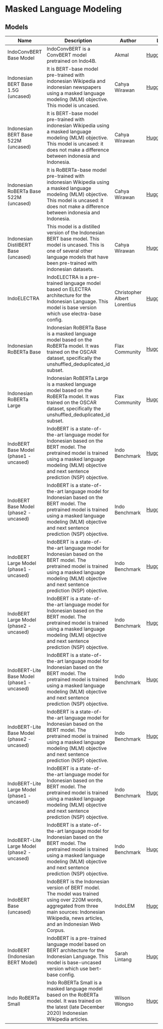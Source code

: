 # Masked Language Modeling

## Models

| Name                                         | Description                                                                                                                                                                                                          | Author                       | Link                                                                          |
|----------------------------------------------|----------------------------------------------------------------------------------------------------------------------------------------------------------------------------------------------------------------------|------------------------------|-------------------------------------------------------------------------------|
| IndoConvBERT Base Model                      | IndoConvBERT is a ConvBERT model pretrained on Indo4B.                                                                                                                                                               | Akmal                        | [HuggingFace](https://huggingface.co/Wikidepia/IndoConvBERT-base)             |
| Indonesian BERT Base 1.5G (uncased)          | It is BERT-base model pre-trained with indonesian Wikipedia and indonesian newspapers using a masked language modeling (MLM) objective. This model is uncased.                                                       | Cahya Wirawan                | [HuggingFace](https://huggingface.co/cahya/bert-base-indonesian-1.5G)         |
| Indonesian BERT Base 522M (uncased)          | It is BERT-base model pre-trained with indonesian Wikipedia using a masked language modeling (MLM) objective. This model is uncased: it does not make a difference between indonesia and Indonesia.                  | Cahya Wirawan                | [HuggingFace](https://huggingface.co/cahya/bert-base-indonesian-522M)         |
| Indonesian RoBERTa Base 522M (uncased)       | It is RoBERTa-base model pre-trained with indonesian Wikipedia using a masked language modeling (MLM) objective. This model is uncased: it does not make a difference between indonesia and Indonesia.               | Cahya Wirawan                | [HuggingFace](https://huggingface.co/cahya/roberta-base-indonesian-522M)      |
| Indonesian DistilBERT Base (uncased)         | This model is a distilled version of the Indonesian BERT base model. This model is uncased. This is one of several other language models that have been pre-trained with indonesian datasets.                        | Cahya Wirawan                | [HuggingFace](https://huggingface.co/cahya/distilbert-base-indonesian)        |
| IndoELECTRA                                  | IndoELECTRA is a pre-trained language model based on ELECTRA architecture for the Indonesian Language. This model is base version which use electra-base config.                                                     | Christopher Albert Lorentius | [HuggingFace](https://huggingface.co/ChristopherA08/IndoELECTRA)              |
| Indonesian RoBERTa Base                      | Indonesian RoBERTa Base is a masked language model based on the RoBERTa model. It was trained on the OSCAR dataset, specifically the unshuffled_deduplicated_id subset.                                              | Flax Community               | [HuggingFace](https://huggingface.co/flax-community/indonesian-roberta-base)  |
| Indonesian RoBERTa Large                     | Indonesian RoBERTa Large is a masked language model based on the RoBERTa model. It was trained on the OSCAR dataset, specifically the unshuffled_deduplicated_id subset.                                             | Flax Community               | [HuggingFace](https://huggingface.co/flax-community/indonesian-roberta-large) |
| IndoBERT Base Model (phase1 - uncased)       | IndoBERT is a state-of-the-art language model for Indonesian based on the BERT model. The pretrained model is trained using a masked language modeling (MLM) objective and next sentence prediction (NSP) objective. | Indo Benchmark               | [HuggingFace](https://huggingface.co/indobenchmark/indobert-base-p1)          |
| IndoBERT Base Model (phase2 - uncased)       | IndoBERT is a state-of-the-art language model for Indonesian based on the BERT model. The pretrained model is trained using a masked language modeling (MLM) objective and next sentence prediction (NSP) objective. | Indo Benchmark               | [HuggingFace](https://huggingface.co/indobenchmark/indobert-base-p2)          |
| IndoBERT Large Model (phase1 - uncased)      | IndoBERT is a state-of-the-art language model for Indonesian based on the BERT model. The pretrained model is trained using a masked language modeling (MLM) objective and next sentence prediction (NSP) objective. | Indo Benchmark               | [HuggingFace](https://huggingface.co/indobenchmark/indobert-large-p1)         |
| IndoBERT Large Model (phase2 - uncased)      | IndoBERT is a state-of-the-art language model for Indonesian based on the BERT model. The pretrained model is trained using a masked language modeling (MLM) objective and next sentence prediction (NSP) objective. | Indo Benchmark               | [HuggingFace](https://huggingface.co/indobenchmark/indobert-large-p2)         |
| IndoBERT-Lite Base Model (phase1 - uncased)  | IndoBERT is a state-of-the-art language model for Indonesian based on the BERT model. The pretrained model is trained using a masked language modeling (MLM) objective and next sentence prediction (NSP) objective. | Indo Benchmark               | [HuggingFace](https://huggingface.co/indobenchmark/indobert-lite-base-p1)     |
| IndoBERT-Lite Base Model (phase2 - uncased)  | IndoBERT is a state-of-the-art language model for Indonesian based on the BERT model. The pretrained model is trained using a masked language modeling (MLM) objective and next sentence prediction (NSP) objective. | Indo Benchmark               | [HuggingFace](https://huggingface.co/indobenchmark/indobert-lite-base-p2)     |
| IndoBERT-Lite Large Model (phase1 - uncased) | IndoBERT is a state-of-the-art language model for Indonesian based on the BERT model. The pretrained model is trained using a masked language modeling (MLM) objective and next sentence prediction (NSP) objective. | Indo Benchmark               | [HuggingFace](https://huggingface.co/indobenchmark/indobert-lite-large-p1)    |
| IndoBERT-Lite Large Model (phase2 - uncased) | IndoBERT is a state-of-the-art language model for Indonesian based on the BERT model. The pretrained model is trained using a masked language modeling (MLM) objective and next sentence prediction (NSP) objective. | Indo Benchmark               | [HuggingFace](https://huggingface.co/indobenchmark/indobert-lite-large-p2)    |
| IndoBERT Base (uncased)                      | IndoBERT is the Indonesian version of BERT model. The model was trained using over 220M words, aggregated from three main sources: Indonesian Wikipedia, news articles, and an Indonesian Web Corpus.                | IndoLEM                      | [HuggingFace](https://huggingface.co/indolem/indobert-base-uncased)           |
| IndoBERT (Indonesian BERT Model)             | IndoBERT is a pre-trained language model based on BERT architecture for the Indonesian Language. This model is base-uncased version which use bert-base config.                                                      | Sarah Lintang                | [HuggingFace](https://huggingface.co/sarahlintang/IndoBERT)                   |
| Indo RoBERTa Small                           | Indo RoBERTa Small is a masked language model based on the RoBERTa model. It was trained on the latest (late December 2020) Indonesian Wikipedia articles.                                                           | Wilson Wongso                | [HuggingFace](https://huggingface.co/w11wo/indo-roberta-small)                |